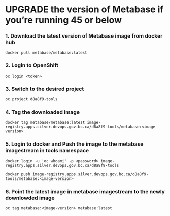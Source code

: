 # UPGRADE the version of Metabase if you’re running 45 or below

### 1. Download the latest version of Metabase image from docker hub

`docker pull metabase/metabase:latest`

### 2. Login to OpenShift
`oc login <token>`

### 3. Switch to the desired project
`oc project d8a8f9-tools`

### 4. Tag the downloaded image

`docker tag metabase/metabase:latest image-registry.apps.silver.devops.gov.bc.ca/d8a8f9-tools/metabase:<image-version>`

### 5. Login to docker and Push the image to the metabase imagestream in tools namespace

`docker login -u 'oc whoami' -p <password> image-registry.apps.silver.devops.gov.bc.ca/d8a8f9-tools`

`docker push image-registry.apps.silver.devops.gov.bc.ca/d8a8f9-tools/metabase:<image-version>`

### 6. Point the latest image in metabase imagestream to the newly downlowded image

`oc tag metabase:<image-version> metabase:latest`


